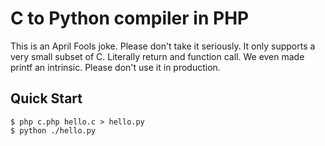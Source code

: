 # C to Python compiler in PHP

This is an April Fools joke. Please don't take it seriously. It only supports a very small subset of C. Literally return and function call. We even made printf an intrinsic. Please don't use it in production.

## Quick Start

```console
$ php c.php hello.c > hello.py
$ python ./hello.py
```
